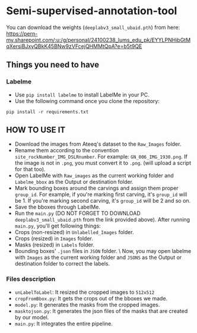 # Semi-supervised-annotation-tool

You can download the weights (`deeplabv3_small_ubaid.pth`) from here: https://pern-my.sharepoint.com/:u:/g/personal/24100238_lums_edu_pk/EYYLPNHibGtMqXersiBJxyQBkK45BNw9zVFcejQHMMtQpA?e=b5t9QE

## Things you need to have
### Labelme
- Use `pip install labelme` to install LabelMe in your PC.
- Use the following command once you clone the repository:
```
pip install -r requirements.txt
```


## HOW TO USE IT
- Download the images from Ateeq's dataset to the `Raw_Images` folder. 
- Rename them according to the convention `site_rockNumber_IMG_DSLRnumber`. For example: `GN_006_IMG_1930.png`. If the image is not in `.png`, you must convert it to `.png`. (will upload a script for that too).
- Open LabelMe with `Raw_images` as the current working folder and `Labelme_bbox` as the Output or destination folder.
- Mark bounding boxes around the carvings and assign them proper `group_id`. For example, if you're marking first carving, it's `group_id` will be 1. If you're marking second carving, it's `group_id` will be 2 and so on.
- Save the bboxes through LabelMe.
- Run the `main.py` (DO NOT FORGET TO DOWNLOAD `deeplabv3_small_ubaid.pth` from the link provided above).
After running `main.py`, you'll get following things:
- Crops (non-resized) in `Unlabelled_Images` folder.
- Crops (resized) in `Images` folder.
- Masks (resized) in `Labels` folder.
- Bounding boxes' `.json` files in `JSON` folder.
\\
Now, you may open labelme with `Images` as the current working folder and `JSONS` as the Output or destination folder to correct the labels.

### Files description
- `unLabelToLabel`: It resized the cropped images to `512x512`
- `cropFromBbox.py`: It gets the crops out of the bboxes we made.
- `model.py`: It generates the masks from the cropped images.
- `masktojson.py`: It generates the json files of the masks that are created by our model.
- `main.py`: It integrates the entire pipeline.

